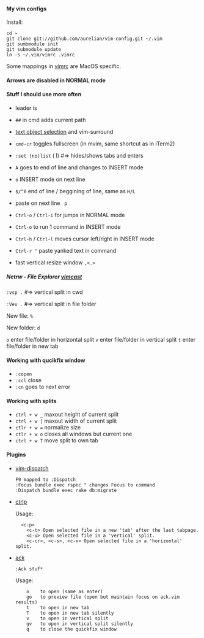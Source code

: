 #### My vim configs

Install:

    cd ~
    git clone git://github.com/aurelian/vim-config.git ~/.vim
    git sumbmodule init
    git submodule update
    ln -s ~/.vim/vimrc .vimrc

Some mappings in [vimrc](https://github.com/aurelian/vim-config/blob/master/vimrc) are MacOS specific.

#### Arrows are disabled in NORMAL mode

#### Stuff I should use more often

* leader is <code> </code>

* <code>##</code> in cmd adds current path

* [text object selection](http://vimdoc.sourceforge.net/htmldoc/motion.html#object-select) and vim-surround

* <code>cmd-cr</code> toggles fullscreen (in mvim, same shortcut as in iTerm2)

* <code>:set (no)list</code> ( l) #=> hides/shows tabs and enters

* <code>A</code> goes to end of line and changes to INSERT mode

* <code>o</code> INSERT mode on next line

* <code>$/^0</code> end of line / beggining of line, same as <code>H/L</code>

* paste on next line <code> p</code>

* <code>Ctrl-o</code> / <code>Ctrl-i</code> for jumps in NORMAL mode

* <code>Ctrl-o</code> to run 1 command in INSERT mode

* <code>Ctrl-h</code> / <code>Ctrl-l</code> moves cursor left/right in INSERT mode

* <code>Ctrl-r "</code> paste yanked text in command

* fast vertical resize window <code>,&lt;</code><code>.&gt;</code>

##### Netrw - File Explorer [vimcast](http://vimcasts.org/e/15)

<code>:vsp .</code> #=> vertical split in cwd

<code>:Vex .</code> #=> vertical split in file folder

New file: <code>%</code>

New folder: <code>d</code>

<code>o</code> enter file/folder in horizontal split
<code>v</code> enter file/folder in vertical split
<code>t</code> enter file/folder in new tab

#### Working with qucikfix window

* ```:copen```
* ```:ccl``` close
* ```:cn``` goes to next error

#### Working with splits

 * ```ctrl + w _``` maxout height of current split
 * ```ctrl + w |``` maxout width of current split
 * ```ctlr + w =``` normalize size
 * ```ctlr + w o``` closes all windows but current one
 * ```ctrl + w T``` move split to own tab

#### Plugins

* [vim-dispatch]()

  ```
  F9 mapped to :Dispatch
  :Focus bundle exec rspec " changes Focus to command
  :Dispatch bundle exec rake db:migrate
  ```

* [ctrlp](https://github.com/kien/ctrlp.vim)

  Usage:

  ```
    <c-p>
      <c-t> Open selected file in a new 'tab' after the last tabpage.
      <c-v> Open selected file in a 'vertical' split.
      <c-cr>, <c-s>, <c-x> Open selected file in a 'horizontal' split.
  ```

* [ack](https://github.com/mileszs/ack.vim)

  <code>:Ack stuf*</code>

  Usage:

  ```
      o    to open (same as enter)
      go   to preview file (open but maintain focus on ack.vim results)
      t    to open in new tab
      T    to open in new tab silently
      v    to open in vertical split
      gv   to open in vertical split silently
      q    to close the quickfix window
  ```

